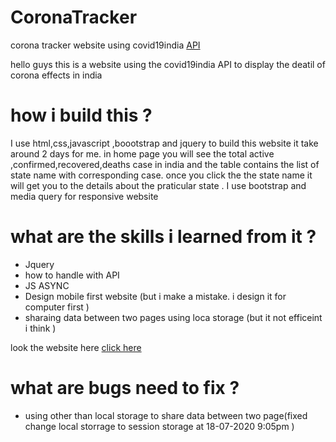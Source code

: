 # CoronaTracker
corona tracker website using covid19india <a href="https://api.covid19india.org/"> API </a>

hello guys this is a website using the covid19india API to display the deatil of corona effects in india 

# how i build this ?
 <p> I use html,css,javascript ,boootstrap and jquery to build this website it take around 2 days for me. 
in home page you will see the total active ,confirmed,recovered,deaths case in india and the table contains the list of state name with corresponding case.
once you click the the state name it will get you to the details about the praticular state . I use bootstrap and media query for responsive website </p>


# what are the skills i learned from  it  ?
  <ul>
 <li> Jquery</li>
 <li> how to handle with API </li>
 <li> JS ASYNC </li>
 <li>Design mobile first website (but i make a mistake. i design it  for computer first )</li>
 <li>sharaing data between two pages using loca storage (but it not efficeint i think ) </li>
 </ul>

look the website here <a href="https://programmerraja.github.io/CoronaTrackerIndia/">click here </a>

# what are bugs need to fix ?
<ul>
 <li> using other than local storage to share data between two page(fixed change local storrage to session storage at 18-07-2020 9:05pm ) </li>

 </ul>
